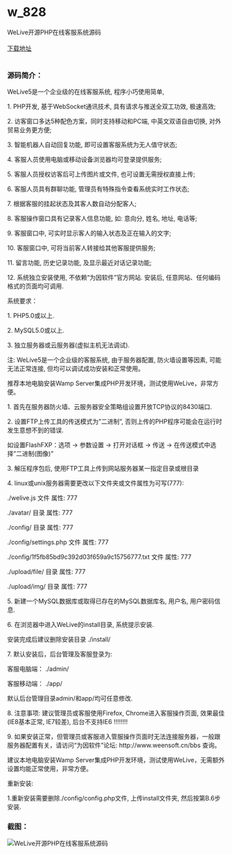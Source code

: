 # w_828
WeLive开源PHP在线客服系统源码
<br/></br>
[下载地址](https://www.uuid2.com/828.html "下载地址")
<br/></br>
<h3>源码简介：</h3>
<p>WeLive5是一个企业级的在线客服系统, 程序小巧使用简单,<p>
<p>1. PHP开发, 基于WebSocket通讯技术, 具有请求与推送全双工功效, 极速高效;<p>
<p>2. 访客窗口多达5种配色方案，同时支持移动和PC端, 中英文双语自由切换, 对外贸易业务更方便;<p>
<p>3. 智能机器人自动回复功能, 即可设置客服系统为无人值守状态;<p>
<p>4. 客服人员使用电脑或移动设备浏览器均可登录提供服务;<p>
<p>5. 客服人员授权访客后可上传图片或文件, 也可设置无需授权直接上传;<p>
<p>6. 客服人员具有群聊功能, 管理员有特殊指令查看系统实时工作状态;<p>
<p>7. 根据客服的挂起状态及其客人数自动分配客人;<p>
<p>8. 客服操作窗口具有记录客人信息功能, 如: 意向分, 姓名, 地址, 电话等;<p>
<p>9. 客服窗口中, 可实时显示客人的输入状态及正在输入的文字;<p>
<p>10. 客服窗口中, 可将当前客人转接给其他客服提供服务;<p>
<p>11. 留言功能, 历史记录功能, 及显示最近对话记录功能;<p>
<p>12. 系统独立安装使用, 不依赖“为因软件”官方网站. 安装后, 任意网站、任何编码格式的页面均可调用.<p>
<p>系统要求：<p>
<p>1. PHP5.0或以上.<p>
<p>2. MySQL5.0或以上.<p>
<p>3. 独立服务器或云服务器(虚拟主机无法调试).<p>
<p>注: WeLive5是一个企业级的客服系统, 由于服务器配置, 防火墙设置等因素, 可能无法正常连接, 但均可以调试成功安装和正常使用。<p>
<p>推荐本地电脑安装Wamp Server集成PHP开发环境，测试使用WeLive，非常方便。<p>
<p>1. 首先在服务器防火墙、云服务器安全策略组设置开放TCP协议的8430端口.<p>
<p>2. 设置FTP上传工具的传送模式为”二进制”, 否则上传的PHP程序可能会在运行时发生意想不到的错误.<p>
<p>如设置FlashFXP：选项 -> 参数设置 -> 打开对话框 -> 传送 -> 在传送模式中选择”二进制(图像)”<p>
<p>3. 解压程序包后, 使用FTP工具上传到网站服务器某一指定目录或根目录<p>
<p>4. linux或unix服务器需要更改以下文件夹或文件属性为可写(777):<p>
<p>./welive.js 文件 属性: 777<p>
<p>./avatar/ 目录 属性: 777<p>
<p>./config/ 目录 属性: 777<p>
<p>./config/settings.php 文件 属性: 777<p>
<p>./config/1f5fb85bd9c392d03f659a9c15756777.txt 文件 属性: 777<p>
<p>./upload/file/ 目录 属性: 777<p>
<p>./upload/img/ 目录 属性: 777<p>
<p>5. 新建一个MySQL数据库或取得已存在的MySQL数据库名, 用户名, 用户密码信息.<p>
<p>6. 在浏览器中进入WeLive的install目录, 系统提示安装.<p>
<p>安装完成后建议删除安装目录 ./install/<p>
<p>7. 默认安装后，后台管理及客服登录为:<p>
<p>客服电脑端： ./admin/<p>
<p>客服移动端： ./app/<p>
<p>默认后台管理目录admin/和app/均可任意修改.<p>
<p>8. 注意事项: 建议管理员或客服使用Firefox, Chrome进入客服操作页面, 效果最佳(IE8基本正常, IE7较差), 后台不支持IE6 !!!!!!!!<p>
<p>9. 如果安装正常，但管理员或客服进入管服操作页面时无法连接服务器，一般跟服务器配置有关，请访问“为因软件”论坛: http://www.weensoft.cn/bbs 查询。<p>
<p>建议本地电脑安装Wamp Server集成PHP开发环境，测试使用WeLive，无需额外设置均能正常使用，非常方便。<p>
<p>重新安装:<p>
<p>1.重新安装需要删除./config/config.php文件, 上传install文件夹, 然后按第B.6步安装.<p>
<h3>截图：</h3>
<img src="https://www.uuid2.com/wp-content/uploads/img/202111/a4ac999936.png" alt="WeLive开源PHP在线客服系统源码">
